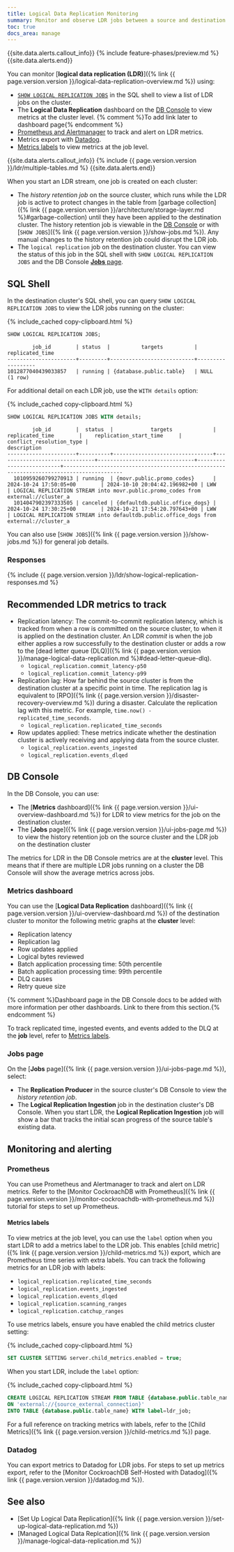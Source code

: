 ```yaml
---
title: Logical Data Replication Monitoring
summary: Monitor and observe LDR jobs between a source and destination table.
toc: true
docs_area: manage
---
```


{{site.data.alerts.callout_info}}
{% include feature-phases/preview.md %}
{{site.data.alerts.end}}

You can monitor [**logical data replication (LDR)**]({% link {{ page.version.version }}/logical-data-replication-overview.md %}) using:

- [`SHOW LOGICAL REPLICATION JOBS`](#sql-shell) in the SQL shell to view a list of LDR jobs on the cluster.
- The **Logical Data Replication** dashboard on the [DB Console](#db-console) to view metrics at the cluster level. {% comment %}To add link later to dashboard page{% endcomment %}
- [Prometheus and Alertmanager](#prometheus) to track and alert on LDR metrics.
- Metrics export with [Datadog](#datadog).
- [Metrics labels](#metrics-labels) to view metrics at the job level.

{{site.data.alerts.callout_info}}
{% include {{ page.version.version }}/ldr/multiple-tables.md %}
{{site.data.alerts.end}}

When you start an LDR stream, one job is created on each cluster:

- The _history retention job_ on the source cluster, which runs while the LDR job is active to protect changes in the table from [garbage collection]({% link {{ page.version.version }}/architecture/storage-layer.md %}#garbage-collection) until they have been applied to the destination cluster. The history retention job is viewable in the [DB Console](#db-console) or with [`SHOW JOBS`]({% link {{ page.version.version }}/show-jobs.md %}). Any manual changes to the history retention job could disrupt the LDR job.
- The `logical replication` job on the destination cluster. You can view the status of this job in the SQL shell with `SHOW LOGICAL REPLICATION JOBS` and the DB Console [**Jobs** page](#jobs-page).

## SQL Shell

In the destination cluster's SQL shell, you can query `SHOW LOGICAL REPLICATION JOBS` to view the LDR jobs running on the cluster:

{% include_cached copy-clipboard.html %}
~~~ sql
SHOW LOGICAL REPLICATION JOBS;
~~~
~~~
        job_id        | status  |          targets          | replicated_time
----------------------+---------+---------------------------+------------------
1012877040439033857   | running | {database.public.table}   | NULL
(1 row)
~~~

For additional detail on each LDR job, use the `WITH details` option:

{% include_cached copy-clipboard.html %}
~~~ sql
SHOW LOGICAL REPLICATION JOBS WITH details;
~~~
~~~
        job_id        |  status  |            targets             |        replicated_time        |    replication_start_time     | conflict_resolution_type |                                      description
----------------------+----------+--------------------------------+-------------------------------+-------------------------------+--------------------------+-----------------------------------------------------------------------------------------
  1010959260799270913 | running  | {movr.public.promo_codes}      | 2024-10-24 17:50:05+00        | 2024-10-10 20:04:42.196982+00 | LWW                      | LOGICAL REPLICATION STREAM into movr.public.promo_codes from external://cluster_a
  1014047902397333505 | canceled | {defaultdb.public.office_dogs} | 2024-10-24 17:30:25+00        | 2024-10-21 17:54:20.797643+00 | LWW                      | LOGICAL REPLICATION STREAM into defaultdb.public.office_dogs from external://cluster_a
~~~

You can also use [`SHOW JOBS`]({% link {{ page.version.version }}/show-jobs.md %}) for general job details.

### Responses

{% include {{ page.version.version }}/ldr/show-logical-replication-responses.md %}

## Recommended LDR metrics to track

- Replication latency: The commit-to-commit replication latency, which is tracked from when a row is committed on the source cluster, to when it is applied on the destination cluster. An LDR _commit_ is when the job either applies a row successfully to the destination cluster or adds a row to the [dead letter queue (DLQ)]({% link {{ page.version.version }}/manage-logical-data-replication.md %}#dead-letter-queue-dlq).
    - `logical_replication.commit_latency-p50`
    - `logical_replication.commit_latency-p99`
- Replication lag: How far behind the source cluster is from the destination cluster at a specific point in time. The replication lag is equivalent to [RPO]({% link {{ page.version.version }}/disaster-recovery-overview.md %}) during a disaster. Calculate the replication lag with this metric. For example, `time.now() - replicated_time_seconds`.
    - `logical_replication.replicated_time_seconds`
- Row updates applied: These metrics indicate whether the destination cluster is actively receiving and applying data from the source cluster.
    - `logical_replication.events_ingested`
    - `logical_replication.events_dlqed`

## DB Console

In the DB Console, you can use:

- The [**Metrics** dashboard]({% link {{ page.version.version }}/ui-overview-dashboard.md %}) for LDR to view metrics for the job on the destination cluster.
- The [**Jobs** page]({% link {{ page.version.version }}/ui-jobs-page.md %}) to view the history retention job on the source cluster and the LDR job on the destination cluster

The metrics for LDR in the DB Console metrics are at the **cluster** level. This means that if there are multiple LDR jobs running on a cluster the DB Console will show the average metrics across jobs.   

### Metrics dashboard

You can use the [**Logical Data Replication** dashboard]({% link {{ page.version.version }}/ui-overview-dashboard.md %}) of the destination cluster to monitor the following metric graphs at the **cluster** level:

- Replication latency
- Replication lag
- Row updates applied
- Logical bytes reviewed
- Batch application processing time: 50th percentile
- Batch application processing time: 99th percentile
- DLQ causes
- Retry queue size

{% comment  %}Dashboard page in the DB Console docs to be added with more information per other dashboards. Link to there from this section.{% endcomment %}

To track replicated time, ingested events, and events added to the DLQ at the **job** level, refer to [Metrics labels](#metrics-labels).

### Jobs page

On the [**Jobs** page]({% link {{ page.version.version }}/ui-jobs-page.md %}), select:

- The **Replication Producer** in the source cluster's DB Console to view the _history retention job_.
- The **Logical Replication Ingestion** job in the destination cluster's DB Console. When you start LDR, the **Logical Replication Ingestion** job will show a bar that tracks the initial scan progress of the source table's existing data.

## Monitoring and alerting

### Prometheus

You can use Prometheus and Alertmanager to track and alert on LDR metrics. Refer to the [Monitor CockroachDB with Prometheus]({% link {{ page.version.version }}/monitor-cockroachdb-with-prometheus.md %}) tutorial for steps to set up Prometheus.

#### Metrics labels

To view metrics at the job level, you can use the `label` option when you start LDR to add a metrics label to the LDR job. This enables [child metric]({% link {{ page.version.version }}/child-metrics.md %}) export, which are Prometheus time series with extra labels. You can track the following metrics for an LDR job with labels:

- `logical_replication.replicated_time_seconds`
- `logical_replication.events_ingested`
- `logical_replication.events_dlqed`
- `logical_replication.scanning_ranges`
- `logical_replication.catchup_ranges`

To use metrics labels, ensure you have enabled the child metrics cluster setting:

{% include_cached copy-clipboard.html %}
~~~ sql
SET CLUSTER SETTING server.child_metrics.enabled = true;
~~~

When you start LDR, include the `label` option:

{% include_cached copy-clipboard.html %}
~~~ sql
CREATE LOGICAL REPLICATION STREAM FROM TABLE {database.public.table_name} 
ON 'external://{source_external_connection}' 
INTO TABLE {database.public.table_name} WITH label=ldr_job;
~~~

For a full reference on tracking metrics with labels, refer to the [Child Metrics]({% link {{ page.version.version }}/child-metrics.md %}) page.

### Datadog

You can export metrics to Datadog for LDR jobs. For steps to set up metrics export, refer to the [Monitor CockroachDB Self-Hosted with Datadog]({% link {{ page.version.version }}/datadog.md %}).

## See also

- [Set Up Logical Data Replication]({% link {{ page.version.version }}/set-up-logical-data-replication.md %})
- [Managed Logical Data Replcation]({% link {{ page.version.version }}/manage-logical-data-replication.md %})
